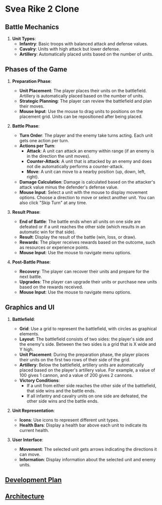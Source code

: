 # Svea Rike 2 Clone

## Battle Mechanics

1. **Unit Types**:
    - **Infantry**: Basic troops with balanced attack and defense values.
    - **Cavalry**: Units with high attack but lower defense.
    - **Artillery**: Automatically placed units based on the number of units.

## Phases of the Game

1. **Preparation Phase**:
    - **Unit Placement**: The player places their units on the battlefield. Artillery is automatically placed based on the number of units.
    - **Strategic Planning**: The player can review the battlefield and plan their moves.
    - **Mouse Input**: Use the mouse to drag units to positions on the placement grid. Units can be repositioned after being placed.

2. **Battle Phase**:
    - **Turn Order**: The player and the enemy take turns acting. Each unit gets one action per turn.
    - **Actions per Turn**:
        - **Attack**: A unit can attack an enemy within range (if an enemy is in the direction the unit moves).
        - **Counter-Attack**: A unit that is attacked by an enemy and does not die automatically performs a counter-attack.
        - **Move**: A unit can move to a nearby position (up, down, left, right).
    - **Damage Calculation**: Damage is calculated based on the attacker's attack value minus the defender's defense value.
    - **Mouse Input**: Select a unit with the mouse to display movement options. Choose a direction to move or select another unit. You can also click "Skip Turn" at any time.

3. **Result Phase**:
    - **End of Battle**: The battle ends when all units on one side are defeated or if a unit reaches the other side (which results in an automatic win for that side).
    - **Result**: Display the result of the battle (win, loss, or draw).
    - **Rewards**: The player receives rewards based on the outcome, such as resources or experience points.
    - **Mouse Input**: Use the mouse to navigate menu options.

4. **Post-Battle Phase**:
    - **Recovery**: The player can recover their units and prepare for the next battle.
    - **Upgrades**: The player can upgrade their units or purchase new units based on the rewards received.
    - **Mouse Input**: Use the mouse to navigate menu options.

## Graphics and UI

1. **Battlefield**:
    - **Grid**: Use a grid to represent the battlefield, with circles as graphical elements.
    - **Layout**: The battlefield consists of two sides: the player's side and the enemy's side. Between the two sides is a grid that is X wide and Y high.
    - **Unit Placement**: During the preparation phase, the player places their units on the first two rows of their side of the grid.
    - **Artillery**: Below the battlefield, artillery units are automatically placed based on the player's artillery value. For example, a value of 100 gives 1 cannon, and a value of 200 gives 2 cannons.
    - **Victory Conditions**:
        - If a unit from either side reaches the other side of the battlefield, that side wins and the battle ends.
        - If all infantry and cavalry units on one side are defeated, the other side wins and the battle ends.

2. **Unit Representation**:
    - **Icons**: Use icons to represent different unit types.
    - **Health Bars**: Display a health bar above each unit to indicate its current health.

3. **User Interface**:
    - **Movement**: The selected unit gets arrows indicating the directions it can move.
    - **Information**: Display information about the selected unit and enemy units.

## [Development Plan](DEVELOPMENT_PLAN.md)

## [Architecture](ARCHITECTURE.md)
